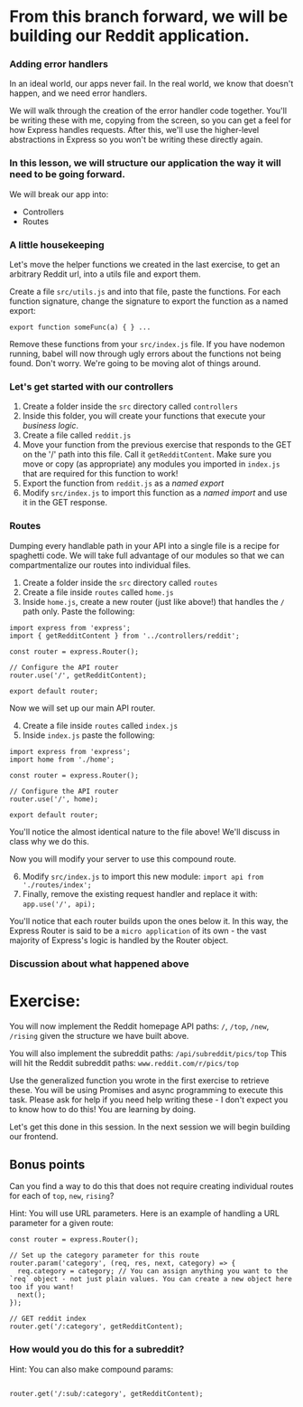 # From this branch forward, we will be building our Reddit application.

### Adding error handlers
In an ideal world, our apps never fail. In the real world, we know that doesn't happen, and we need error handlers.

We will walk through the creation of the error handler code together. You'll be writing these with me, copying from the screen, so you can get a feel for how Express handles requests. After this, we'll use the higher-level abstractions in Express so you won't be writing these directly again.

### In this lesson, we will structure our application the way it will need to be going forward.
We will break our app into:
- Controllers
- Routes

### A little housekeeping
Let's move the helper functions we created in the last exercise, to get an arbitrary Reddit url, into a utils file and export them.

Create a file `src/utils.js` and into that file, paste the functions. For each function signature, change the signature to export the function as a named export:

```
export function someFunc(a) { } ...
```

Remove these functions from your `src/index.js` file. If you have nodemon running, babel will now through ugly errors about the functions not being found. Don't worry. We're going to be moving alot of things around.

### Let's get started with our controllers
1. Create a folder inside the `src` directory called `controllers`
2. Inside this folder, you will create your functions that execute your _*business logic*_.
3. Create a file called `reddit.js`
4. Move your function from the previous exercise that responds to the GET on the '/' path into this file. Call it `getRedditContent`. Make sure you move or copy (as appropriate) any modules you imported in `index.js` that are required for this function to work!
5. Export the function from `reddit.js` as a _*named export*_
6. Modify `src/index.js` to import this function as a _*named import*_ and use it in the GET response.

### Routes
Dumping every handlable path in your API into a single file is a recipe for spaghetti code. We will take full advantage of our modules so that we can compartmentalize our routes into individual files.
1. Create a folder inside the `src` directory called `routes`
2. Create a file inside `routes` called `home.js`
3. Inside `home.js`, create a new router (just like above!) that handles the `/` path only. Paste the following:
```
import express from 'express';
import { getRedditContent } from '../controllers/reddit';

const router = express.Router();

// Configure the API router
router.use('/', getRedditContent);

export default router;
```

Now we will set up our main API router.

4. Create a file inside `routes` called `index.js`
5. Inside `index.js` paste the following:
```
import express from 'express';
import home from './home';

const router = express.Router();

// Configure the API router
router.use('/', home);

export default router;
```
You'll notice the almost identical nature to the file above! We'll discuss in class why we do this.

Now you will modify your server to use this compound route.

6. Modify `src/index.js` to import this new module: `import api from './routes/index';`
7. Finally, remove the existing request handler and replace it with: `app.use('/', api);`

You'll notice that each router builds upon the ones below it. In this way, the Express Router is said to be a `micro application` of its own - the vast majority of Express's logic is handled by the Router object.

### Discussion about what happened above

# Exercise:
You will now implement the Reddit homepage API paths: `/`, `/top`, `/new`, `/rising` given the structure we have built above.

You will also implement the subreddit paths:
`/api/subreddit/pics/top`
This will hit the Reddit subreddit paths:
`www.reddit.com/r/pics/top`

Use the generalized function you wrote in the first exercise to retrieve these. You will be using Promises and async programming to execute this task. Please ask for help if you need help writing these - I don't expect you to know how to do this! You are learning by doing.

Let's get this done in this session. In the next session we will begin building our frontend.

## Bonus points
Can you find a way to do this that does not require creating individual routes for each of `top`, `new`, `rising`?

Hint: You will use URL parameters. Here is an example of handling a URL parameter for a given route:

```
const router = express.Router();

// Set up the category parameter for this route
router.param('category', (req, res, next, category) => {
  req.category = category; // You can assign anything you want to the `req` object - not just plain values. You can create a new object here too if you want!
  next();
});

// GET reddit index
router.get('/:category', getRedditContent);
```

### How would you do this for a subreddit?
Hint: You can also make compound params:

```

router.get('/:sub/:category', getRedditContent);
```